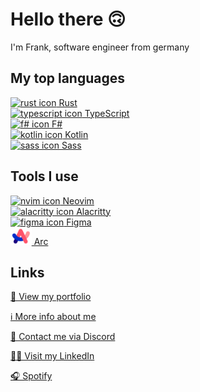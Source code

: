 # Hello there 🙃

I'm Frank, software engineer from germany

## My top languages

<a href="https://www.rust-lang.org/" target="_blank">
  <img style="height: 2em" alt="rust icon" src="https://www.rust-lang.org/logos/rust-logo-64x64.png" />
  Rust
</a>
<br/>
<a href="https://www.typescriptlang.org/" target="_blank">
  <img style="height: 2em" alt="typescript icon" src="https://upload.wikimedia.org/wikipedia/commons/4/4c/Typescript_logo_2020.svg" />
  TypeScript
</a>
<br/>
<a href="https://fsharp.org/" target="_blank">
  <img style="height: 2em" alt="f# icon" src="https://upload.wikimedia.org/wikipedia/commons/6/66/F_Sharp_logo.svg" />
  F#
</a>
<br/>
<a href="https://kotlinlang.org/" target="_blank">
  <img style="height: 2em" alt="kotlin icon" src="https://upload.wikimedia.org/wikipedia/commons/3/37/Kotlin_Icon_2021.svg" />
  Kotlin
</a>
<br/>
<a href="https://sass-lang.com/" target="_blank">
  <img style="height: 2em" alt="sass icon" src="https://upload.wikimedia.org/wikipedia/commons/9/96/Sass_Logo_Color.svg" />
  Sass
</a>

## Tools I use

<a href="https://neovim.io/" target="_blank">
  <img style="height: 2em" alt="nvim icon" src="https://upload.wikimedia.org/wikipedia/commons/3/3a/Neovim-mark.svg" />
  Neovim
</a>
<br/>
<a href="https://alacritty.org/" target="_blank">
  <img style="height: 2em" alt="alacritty icon" src="https://upload.wikimedia.org/wikipedia/commons/9/90/Alacritty_logo.svg" />
  Alacritty
</a>
<br/>
<a href="https://www.figma.com/" target="_blank">
  <img style="height: 2em" alt="figma icon" src="https://upload.wikimedia.org/wikipedia/commons/3/33/Figma-logo.svg" />
  Figma
</a>
<br/>
<a href="https://arc.net/" target="_blank">
  <img style="height: 2em" alt="arc icon" src="https://raw.githubusercontent.com/Frank-Mayer/Frank-Mayer/master/img/arc.svg" />
  Arc
</a>

## Links
  
[👀 View my portfolio](https://www.frank-mayer.io/#portfolio)

[ℹ️ More info about me](https://www.frank-mayer.io)

[💬 Contact me via Discord](https://discordapp.com/users/383628783187394561)

[👨‍💻 Visit my LinkedIn](https://www.linkedin.com/in/frank-mayer-b85677214)

[🎧 Spotify](https://open.spotify.com/user/u73d67nen42ugnzo2zucxqotd?si=9f0df48fb51c42f5)
